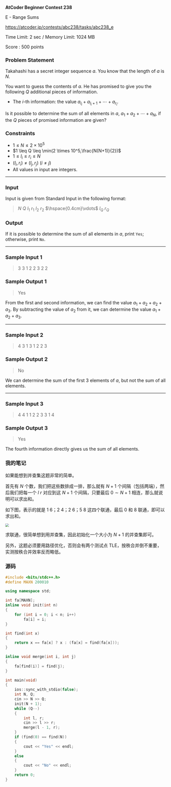**AtCoder Beginner Contest 238**

E - Range Sums

https://atcoder.jp/contests/abc238/tasks/abc238_e

<!--more-->

Time Limit: 2 sec / Memory Limit: 1024 MB

Score : $500$ points

### Problem Statement

Takahashi has a secret integer sequence $a$. You know that the length of $a$ is $N$.

You want to guess the contents of $a$. He has promised to give you the following $Q$ additional pieces of information.

- The $i$-th information: the value $a_{l_i}+a_{l_i+1}+\cdots+a_{r_i}$.

Is it possible to determine the sum of all elements in $a$, $a_1+a_2+\cdots+a_N$, if the $Q$ pieces of promised information are given?

### Constraints

- $1 \leq N \leq 2 \times 10^5$
- $1 \leq Q \leq \min(2 \times 10^5,\frac{N(N+1)}{2})$
- $1 \leq l_i \leq r_i \leq N$
- $(l_i,r_i) \neq (l_j,r_j)\ (i \neq j)$
- All values in input are integers.

------

### Input

Input is given from Standard Input in the following format:

> $N$ $Q$
> $l_1$ $r_1$
> $l_2$ $r_2$
> $\hspace{0.4cm}\vdots$
> $l_Q$ $r_Q$

### Output

If it is possible to determine the sum of all elements in $a$, print `Yes`; otherwise, print `No`.

------

### Sample Input 1

> 3 3
> 1 2
> 2 3
> 2 2

### Sample Output 1

> Yes

From the first and second information, we can find the value $a_1+a_2+a_2+a_3$. By subtracting the value of $a_2$ from it, we can determine the value $a_1+a_2+a_3$.

------

### Sample Input 2

> 4 3
> 1 3
> 1 2
> 2 3

### Sample Output 2

> No

We can determine the sum of the first $3$ elements of $a$, but not the sum of all elements.

------

### Sample Input 3

> 4 4
> 1 1
> 2 2
> 3 3
> 1 4

### Sample Output 3

> Yes

The fourth information directly gives us the sum of all elements.

### 我的笔记

如果能想到并查集这题非常的简单。

首先有 $N$ 个数，我们把这些数排成一排，那么就有 $N+1$ 个间隔（包括两端），然后我们把每一个 $l$ $r$ 对应到这 $N+1$ 个间隔，只要最后 $0\sim N+1$ 相连，那么就说明可以求出和。

如下图，表示的就是 1 6；2 4；2 6；5 8 这四个联通，最后 0 和 8 联通，即可以求出和。

<img src="https://assets.zouht.com/img/note/23-01.webp" style="zoom: 67%;" />

求联通，很简单想到用并查集，因此初始化一个大小为 $N+1$ 的并查集即可。

另外，这题必须要用路径优化，否则会有两个测试点 TLE，按秩合并倒不重要，实测按秩合并效率反而略低。

### 源码

```cpp
#include <bits/stdc++.h>
#define MAXN 200010

using namespace std;

int fa[MAXN];
inline void init(int n)
{
	for (int i = 0; i < n; i++)
		fa[i] = i;
}

int find(int x)
{
	return x == fa[x] ? x : (fa[x] = find(fa[x]));
}

inline void merge(int i, int j)
{
	fa[find(i)] = find(j);
}

int main(void)
{
	ios::sync_with_stdio(false);
	int N, Q;
	cin >> N >> Q;
	init(N + 1);
	while (Q--)
	{
		int l, r;
		cin >> l >> r;
		merge(l - 1, r);
	}
	if (find(0) == find(N))
	{
		cout << "Yes" << endl;
	}
	else
	{
		cout << "No" << endl;
	}
	return 0;
}
```


